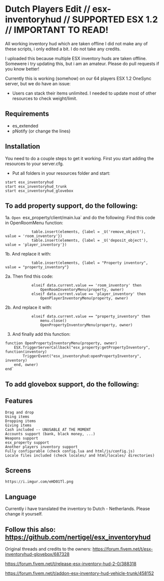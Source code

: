 # Dutch Players Edit // esx-inventoryhud // SUPPORTED ESX 1.2 // IMPORTANT TO READ!
All working inventory hud which are taken offline
I did not make any of these scripts, i only edited a bit. I do not take any credits.

I uploaded this because multiple ESX inventory huds are taken offline.
Somewere i try updating this, but i am an amateur. Please do pull requests if you know better!

Currently this is working (somehow) on our 64 players ESX 1.2 OneSync server, but we do have an issue:
- Users can stack their items unlimited. I needed to update most of other resources to check weight/limit. 


Requirements
------------
- es_extended
- pNotify (or change the lines)

Installation
------------
You need to do a couple steps to get it working.
First you start adding the resources to your server.cfg.

- Put all folders in your resources folder and start:
```
start esx_inventoryhud
start esx_inventoryhud_trunk
start esx_inventoryhud_glovebox
```

To add property support, do the following: 
------------
1a. `Open `esx_property/client/main.lua` and do the following:
Find this code in OpenRoomMenu function:
```
			table.insert(elements, {label = _U('remove_object'),  value = 'room_inventory'})
			table.insert(elements, {label = _U('deposit_object'), value = 'player_inventory'})
```

1b. And replace it with:
```
			table.insert(elements, {label = "Property inventory", value = "property_inventory"}
```

2a. Then find this code:
```
			elseif data.current.value == 'room_inventory' then
				OpenRoomInventoryMenu(property, owner)
			elseif data.current.value == 'player_inventory' then
				OpenPlayerInventoryMenu(property, owner)
```

2b. And replace it with:
```
			elseif data.current.value == "property_inventory" then
				menu.close()
				OpenPropertyInventoryMenu(property, owner)
```
      
3. And finally add this function:
```
function OpenPropertyInventoryMenu(property, owner)
	ESX.TriggerServerCallback("esx_property:getPropertyInventory", function(inventory)
		TriggerEvent("esx_inventoryhud:openPropertyInventory", inventory)
	end, owner)
end`
```

To add glovebox support, do the following: 
------------


Features
------------

    Drag and drop
    Using items
    Dropping items
    Giving items
    Cash included -- UNUSABLE AT THE MOMENT
    Accounts support (bank, black money, ...)
    Weapons support
    esx_property support
    Another players inventory support
    Fully configurable (check config.lua and html/js/config.js)
    Locale files included (check locales/ and html/locales/ directories)


Screens
------------

    https://i.imgur.com/eHD01Tl.png
    

Language
------------
Currently i have translated the inventory to Dutch - Netherlands. Please change it yourself.
    
    
Follow this also: https://github.com/nertigel/esx_inventoryhud
------------

Original threads and credits to the owners: 
https://forum.fivem.net/t/esx-inventoryhud-glovebox/687328

https://forum.fivem.net/t/release-esx-inventory-hud-2-0/388318

https://forum.fivem.net/t/addon-esx-inventory-hud-vehicle-trunk/458152
